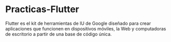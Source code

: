 # Practicas-Flutter
Flutter es el kit de herramientas de IU de Google diseñado para crear aplicaciones que funcionen en dispositivos móviles, la Web y computadoras de escritorio a partir de una base de código única. 
